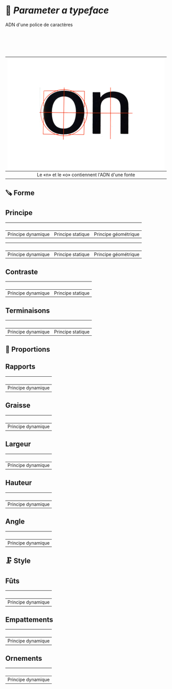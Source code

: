 # 🧬 *Parameter a typeface*
  ADN d'une police de caractères
# &nbsp;

|![](links/Typo_Parameters_01.jpg) |
|:---:|
| Le «n» et le «o» contiennent l'ADN d'une fonte           |

## 🪚 Forme

## Principe

| ![]() | ![]() | ![]() |
|:---:|:---:|:---:|
| Principe dynamique           | Principe statique           | Principe géométrique           |

| ![]() | ![]() | ![]() |
|:---:|:---:|:---:|
| Principe dynamique           | Principe statique           | Principe géométrique           |

## Contraste

| ![]() | ![]() |
|:---:|:---:|
| Principe dynamique           | Principe statique           |

## Terminaisons

| ![]() | ![]() |
|:---:|:---:|
| Principe dynamique           | Principe statique           |

## 📐 Proportions

## Rapports

| ![]() |
|:---:|
| Principe dynamique           |

## Graisse

| ![]() |
|:---:|
| Principe dynamique           |

## Largeur

| ![]() |
|:---:|
| Principe dynamique           |

## Hauteur

| ![]() |
|:---:|
| Principe dynamique           |

## Angle

| ![]() |
|:---:|
| Principe dynamique           |

## 🗜️ Style

## Fûts

| ![]() |
|:---:|
| Principe dynamique           |

## Empattements

| ![]() |
|:---:|
| Principe dynamique           |

## Ornements

| ![]() |
|:---:|
| Principe dynamique           |
